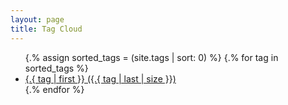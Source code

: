 ```yaml
---
layout: page
title: Tag Cloud
---
```

<ul class="tag-cloud">
{.% assign sorted_tags = (site.tags | sort: 0) %}
{.% for tag in sorted_tags %}
  <li style="font-size: {.{ tag | last | size | times: 300 | divided_by: site.tags.size | plus: 50  }}%">
    <a href="/tags/{.{ tag[0] }}">
      {.{ tag | first }} ({.{ tag | last | size }})
    </a>
  </li>
{.% endfor %}
</ul>